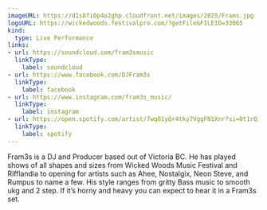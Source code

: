 ```yaml
---
imageURL: https://d1s8fi0p4o2ghp.cloudfront.net/images/2025/Frams.jpg
logoURL: https://wickedwoods.festivalpro.com/?getFile&FILEID=33065
kind:
  type: Live Performance
links:
- url: https://soundcloud.com/fram3smusic
  linkType:
    label: soundcloud
- url: https://www.facebook.com/DJFram3s
  linkType:
    label: facebook
- url: https://www.instagram.com/fram3s_music/
  linkType:
    label: instagram
- url: https://open.spotify.com/artist/7wqO1yQr4tky7VggFN1Xnr?si=0t1rQipiQyGlf8N0moLUGQ
  linkType:
    label: spotify
---
```

Fram3s is a DJ and Producer based out of Victoria BC. He has played shows of all shapes and sizes from Wicked Woods Music Festival and Rifflandia to opening for artists such as Ahee, Nostalgix, Neon Steve, and Rumpus to name a few. His style ranges from gritty Bass music to smooth ukg and 2 step. If it’s horny and heavy you can expect to hear it in a Fram3s set.